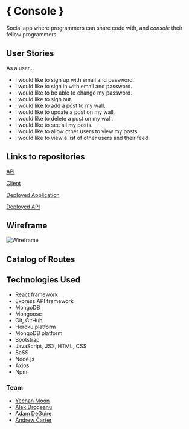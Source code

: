 # { Console } 

Social app where programmers can share code with, and *console* their fellow programmers.

## User Stories

As a user...

- I would like to sign up with email and password.
- I would like to sign in with email and password.
- I would like to be able to change my password.
- I would like to sign out.
- I would like to add a post to my wall.
- I would like to update a post on my wall.
- I would like to delete a post on my wall.
- I would like to see all my posts.
- I would like to allow other users to view my posts.
- I would like to view a list of other users and their feed.


## Links to repositories

[API](https://github.com/console-social-app/console-api)

[Client](https://github.com/console-social-app/console-client)

[Deployed Application](https://console-social-app.github.io/console-client/)

[Deployed API](https://console-social-app.herokuapp.com/)

## Wireframe

![Wireframe](https://imgur.com/TIZIxtF.png)

## Catalog of Routes





## Technologies Used

- React framework
- Express API framework
- MongoDB
- Mongoose
- Git, GitHub
- Heroku platform
- MongoDB platform
- Bootstrap
- JavaScript, JSX, HTML, CSS
- SaSS
- Node.js
- Axios
- Npm

### Team 

- [Yechan Moon](https://github.com/ans9611)
- [Alex Drogeanu](https://github.com/mindmarine)
- [Adam DeGuire](https://github.com/adamdeguire)
- [Andrew Carter](https://github.com/ahcarter22)
